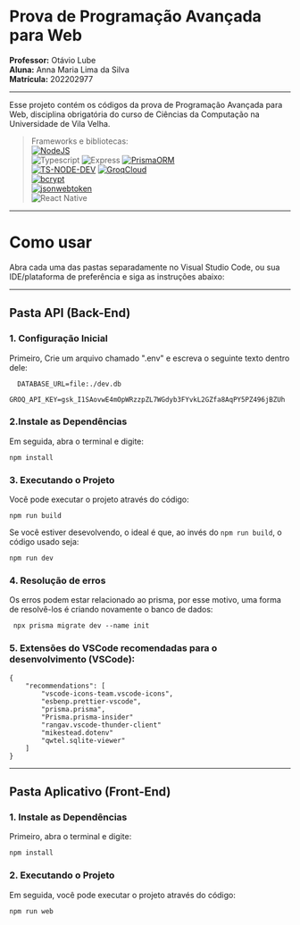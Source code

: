 # Prova de Programação Avançada para Web

**Professor:** Otávio Lube  
**Aluna:** Anna Maria Lima da Silva  
**Matrícula:** 202202977

---

Esse projeto contém os códigos da prova de Programação Avançada para Web, disciplina obrigatória do curso de Ciências da Computação na Universidade de Vila Velha.

> Frameworks e bibliotecas:  
>  [![NodeJS](https://img.shields.io/badge/Node.js-43853D?style=for-the-badge&logo=node.js&logoColor=white)](https://github.com/nvm-sh/nvm?tab=readme-ov-file#install--update-script)  
> ![Typescript](https://img.shields.io/badge/TypeScript-007ACC?style=for-the-badge&logo=typescript&logoColor=white)
> ![Express](https://img.shields.io/badge/express.js-%23404d59.svg?style=for-the-badge&logo=express&logoColor=%2361DAFB)
> [![PrismaORM](https://img.shields.io/badge/Prisma-3982CE?style=for-the-badge&logo=Prisma&logoColor=white)](https://www.prisma.io/docs/getting-started/quickstart)  
> [![TS-NODE-DEV](https://img.shields.io/badge/TS--NODE--DEV-red?style=for-the-badge&logo=npm&logoColor=white&link=https://www.npmjs.com/package/ts-node-dev)](https://www.npmjs.com/package/ts-node-dev)
> [![GroqCloud](https://img.shields.io/badge/GroqCloud-f55036?style=for-the-badge&logo=groq&logoColor=white&link=https://console.groq.com/playground)](https://console.groq.com/playground)  
> [![bcrypt](https://img.shields.io/badge/bcrypt-red?style=for-the-badge&logo=npm&logoColor=white&link=https://www.npmjs.com/package/bcrypt?activeTab=readme)](https://www.npmjs.com/package/bcrypt?activeTab=readme)  
> [![jsonwebtoken](https://img.shields.io/badge/jsonwebtoken-red?style=for-the-badge&logo=npm&logoColor=white&link=https://www.npmjs.com/package/jsonwebtoken)](https://www.npmjs.com/package/jsonwebtoken)  
> ![React Native](https://img.shields.io/badge/react_native-%2320232a.svg?style=for-the-badge&logo=react&logoColor=%2361DAFB)

---

# Como usar

Abra cada uma das pastas separadamente no Visual Studio Code, ou sua IDE/plataforma de preferência e siga as instruções abaixo:

---

## Pasta **API (Back-End)**

### 1. Configuração Inicial

Primeiro, Crie um arquivo chamado ".env" e escreva o seguinte texto dentro dele:

```
  DATABASE_URL=file:./dev.db
  GROQ_API_KEY=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
```

### 2.Instale as Dependências

Em seguida, abra o terminal e digite:

```
npm install
```

### 3. Executando o Projeto

Você pode executar o projeto através do código:

```
npm run build
```

Se você estiver desevolvendo, o ideal é que, ao invés do `npm run build`, o código usado seja:

```
npm run dev
```

### 4. Resolução de erros

Os erros podem estar relacionado ao prisma, por esse motivo, uma forma de resolvê-los é criando novamente o banco de dados:

```
 npx prisma migrate dev --name init
```

### 5. Extensões do VSCode recomendadas para o desenvolvimento (VSCode):

```
{
    "recommendations": [
        "vscode-icons-team.vscode-icons",
        "esbenp.prettier-vscode",
        "prisma.prisma",
        "Prisma.prisma-insider"
        "rangav.vscode-thunder-client"
        "mikestead.dotenv"
        "qwtel.sqlite-viewer"
    ]
}
```

---

## Pasta Aplicativo **(Front-End)**

### 1. Instale as Dependências

Primeiro, abra o terminal e digite:

```
npm install
```

### 2. Executando o Projeto

Em seguida, você pode executar o projeto através do código:

```
npm run web
```
